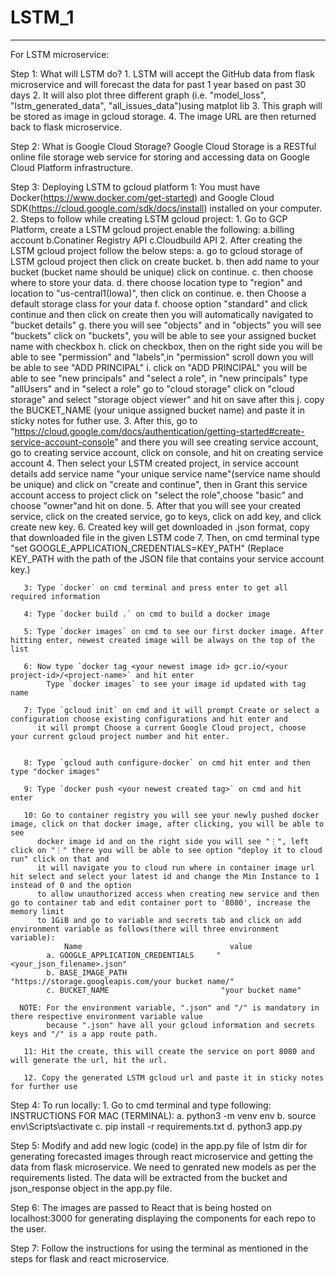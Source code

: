 # LSTM_1
***

For LSTM microservice:

Step 1: What will LSTM do?
      1. LSTM will accept the GitHub data from flask microservice and will forecast the data for past 1 year based on past 30 days
      2. It will also plot three different graph (i.e.  "model_loss", "lstm_generated_data", "all_issues_data")using matplot lib 
      3. This graph will be stored as image in gcloud storage.
      4. The image URL are then returned back to flask microservice.

Step 2: What is Google Cloud Storage?
       Google Cloud Storage is a RESTful online file storage web service for storing and accessing data on Google Cloud
       Platform infrastructure.    


Step 3: Deploying LSTM to gcloud platform
       1: You must have Docker(https://www.docker.com/get-started) and Google Cloud SDK(https://cloud.google.com/sdk/docs/install) 
           installed on your computer.  
       2. Steps to follow while creating LSTM gcloud project:
            1. Go to GCP Platform, create a LSTM gcloud project.enable the following:
               a.billing account
               b.Conatiner Registry API
               c.Cloudbuild API
            2. After creating the LSTM gcloud project follow the below steps:
               a. go to gcloud storage of LSTM gcloud project then click on create bucket.
               b. then add name to your bucket (bucket name should be unique) click on continue.
               c. then choose where to store your data.
               d. there choose location type to "region" and location to "us-central1(Iowa)", then click on continue.
               e. then Choose a default storage class for your data
               f. choose option "standard" and click continue and then click on create then you will automatically navigated to "bucket details"
               g. there you will see "objects" and in "objects" you will see "buckets" click on "buckets", you will be able to see your assigned bucket name with checkbox
               h. click on checkbox, then on the right side you will be able to see "permission" and "labels",in "permission" scroll down you will be able to see
                  "ADD PRINCIPAL" 
               i. click on "ADD PRINCIPAL" you will be able to see "new principals" and "select a role", in "new principals" type "allUsers" and in 
                  "select a role" go to "cloud storage" click on "cloud storage" and select "storage object viewer" and hit on save after this
               j.  copy the BUCKET_NAME (your unique assigned bucket name) and paste it in sticky notes for futher use.
            3. After this, go to "https://cloud.google.com/docs/authentication/getting-started#create-service-account-console"  and 
               there you will see creating service account, go to creating service account, click on console, and hit on creating service account
            4. Then select your LSTM created project, in service account details add service name "your unique service name"(service name should be unique) and click on "create and 
               continue", then in Grant this service account access to project click on "select the role",choose "basic" and choose "owner"and hit on done.
            5. After that you will see your created service, click on the created service, go to keys, click on add key, and click create new key.
            6. Created key will get downloaded in .json format, copy that downloaded file in the given LSTM code
            7. Then, on cmd terminal type "set GOOGLE_APPLICATION_CREDENTIALS=KEY_PATH" (Replace KEY_PATH with the path of the JSON file that contains your service account key.)

       3: Type `docker` on cmd terminal and press enter to get all required information

       4: Type `docker build .` on cmd to build a docker image

       5: Type `docker images` on cmd to see our first docker image. After hitting enter, newest created image will be always on the top of the list

       6: Now type `docker tag <your newest image id> gcr.io/<your project-id>/<project-name>` and hit enter 
            Type `docker images` to see your image id updated with tag name

       7: Type `gcloud init` on cmd and it will prompt Create or select a configuration choose existing configurations and hit enter and
          it will prompt Choose a current Google Cloud project, choose your current gcloud project number and hit enter.
          

       8: Type `gcloud auth configure-docker` on cmd hit enter and then type "docker images"

       9: Type `docker push <your newest created tag>` on cmd and hit enter

       10: Go to container registry you will see your newly pushed docker image, click on that docker image, after clicking, you will be able to see
          docker image id and on the right side you will see "⋮", left click on "⋮" there you will be able to see option "deploy it to cloud run" click on that and 
          it will navigate you to cloud run where in container image url hit select and select your latest id and change the Min Instance to 1 instead of 0 and the option 
          to allow unauthorized access when creating new service and then go to container tab and edit container port to '8080', increase the memory limit 
          to 1GiB and go to variable and secrets tab and click on add environment variable as follows(there will three environment variable):
                Name                                 value  
            a. GOOGLE_APPLICATION_CREDENTIALS     "<your_json_filename>.json"
            b. BASE_IMAGE_PATH                    "https://storage.googleapis.com/your bucket name/"
            c. BUCKET_NAME                         "your bucket name"
            
      NOTE: For the environment variable, ".json" and "/" is mandatory in there respective environment variable value
            because ".json" have all your gcloud information and secrets keys and "/" is a app route path.

       11: Hit the create, this will create the service on port 8080 and will generate the url, hit the url.

       12. Copy the generated LSTM gcloud url and paste it in sticky notes for further use

     
Step 4: To run locally:
       1. Go to cmd terminal and type following:
       INSTRUCTIONS FOR MAC (TERMINAL):
        a. python3 -m venv env
        b. source env\Scripts\activate
        c. pip install -r requirements.txt
        d. python3 app.py  

Step 5: Modify and add new logic (code) in the app.py file of lstm dir for generating forecasted images
        through react microservice and getting the data from flask microservice. We need to genrated new models
        as per the requirements listed. The data will be extracted from the bucket and json_response object
        in the app.py file. 

Step 6: The images are passed to React that is being hosted on localhost:3000 for generating displaying the components for each repo to the user. 

Step 7: Follow the instructions for using the terminal as mentioned in the steps for flask and react microservice.
